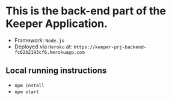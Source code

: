 # This is the back-end part of the Keeper Application.

- Framework: `Node.js`
- Deployed via `Heroku` at: `https://keeper-prj-backend-fc62b2193cf6.herokuapp.com`

## Local running instructions

- `npm install`
- `npm start`
